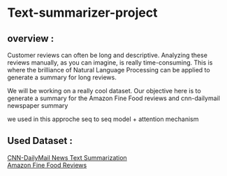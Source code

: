 # Text-summarizer-project 
## overview : 
Customer reviews can often be long and descriptive. Analyzing these reviews manually, as you can imagine, is really time-consuming. This is where the brilliance of Natural Language Processing can be applied to generate a summary for long reviews.

We will be working on a really cool dataset. Our objective here is to generate a summary for the Amazon Fine Food reviews and cnn-dailymail newspaper summary 

we used in this approche seq to seq model + attention mechanism 

## Used Dataset :
<a href="https://www.kaggle.com/datasets/gowrishankarp/newspaper-text-summarization-cnn-dailymail">CNN-DailyMail News Text Summarization</a>
<br>
<a href="https://www.kaggle.com/datasets/snap/amazon-fine-food-reviews">Amazon Fine Food Reviews</a>
